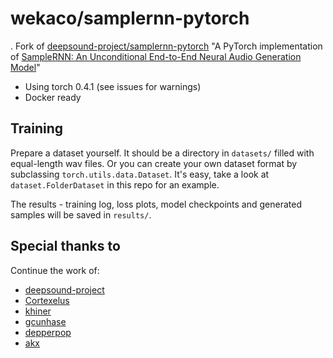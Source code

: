 # wekaco/samplernn-pytorch

.
Fork of [deepsound-project/samplernn-pytorch](https://github.com/deepsound-project/samplernn-pytorch) "A PyTorch implementation of [SampleRNN: An Unconditional End-to-End Neural Audio Generation Model](https://arxiv.org/abs/1612.07837)"
- Using torch 0.4.1 (see issues for warnings)
- Docker ready

## Training

Prepare a dataset yourself. It should be a directory in `datasets/` filled with equal-length wav files. Or you can create your own dataset format by subclassing `torch.utils.data.Dataset`. It's easy, take a look at `dataset.FolderDataset` in this repo for an example.

The results - training log, loss plots, model checkpoints and generated samples will be saved in `results/`.

## Special thanks to

Continue the work of:
- [deepsound-project](https://github.com/deepsound-project)
- [Cortexelus](https://github.com/Cortexelus/)
- [khiner](https://github.com/khiner/)
- [gcunhase](https://github.com/gcunhase/)
- [depperpop](https://github.com/akx/depperpop)
- [akx](https://github.com/akx/)
